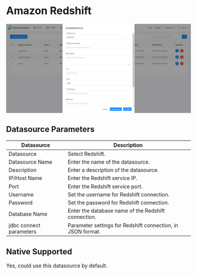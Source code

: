 # Amazon Redshift

![Redshift datasource](../../../..//img/new_ui/dev/datasource/redshift.png)

## Datasource Parameters

| **Datasource** | **Description** |
| --- | --- |
| Datasource | Select Redshift. |
| Datasource Name | Enter the name of the datasource. |
| Description | Enter a description of the datasource. |
| IP/Host Name | Enter the Redshift service IP. |
| Port | Enter the Redshift service port. |
| Username | Set the username for Redshift connection. |
| Password | Set the password for Redshift connection. |
| Database Name | Enter the database name of the Redshift connection. |
| jdbc connect parameters | Parameter settings for Redshift connection, in JSON format. |


## Native Supported

Yes, could use this datasource by default.
